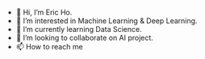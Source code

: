- 👋 Hi, I’m Eric Ho.
- 👀 I’m interested in Machine Learning & Deep Learning.
- 🌱 I’m currently learning Data Science.
- 💞️ I’m looking to collaborate on AI project.
- 📫 How to reach me 

<!---
aiericho/aiericho is a ✨ special ✨ repository because its `README.md` (this file) appears on your GitHub profile.
You can click the Preview link to take a look at your changes.
--->
